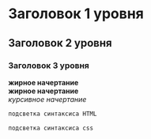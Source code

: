 # Заголовок 1 уровня  
## Заголовок 2 уровня  
### Заголовок 3 уровня
**жирное начертание**  
__жирное начертание__  
_курсивное начертание_  
```html  
подсветка синтаксиса HTML  
```  

```css  
подсветка синтаксиса css  
```  
